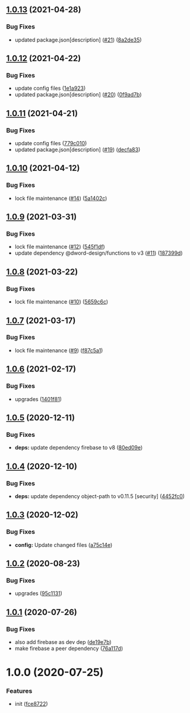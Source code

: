 ## [1.0.13](https://github.com/dword-design/vuex-entities-plugin-firebase/compare/v1.0.12...v1.0.13) (2021-04-28)


### Bug Fixes

* updated package.json[description] ([#21](https://github.com/dword-design/vuex-entities-plugin-firebase/issues/21)) ([8a2de35](https://github.com/dword-design/vuex-entities-plugin-firebase/commit/8a2de353215a7b018687769e585bd7bd5d092fd1))

## [1.0.12](https://github.com/dword-design/vuex-entities-plugin-firebase/compare/v1.0.11...v1.0.12) (2021-04-22)


### Bug Fixes

* update config files ([1e1a923](https://github.com/dword-design/vuex-entities-plugin-firebase/commit/1e1a92361ec1d09dc4e95c9024f4e9cd44d818c8))
* updated package.json[description] ([#20](https://github.com/dword-design/vuex-entities-plugin-firebase/issues/20)) ([0f9ad7b](https://github.com/dword-design/vuex-entities-plugin-firebase/commit/0f9ad7bcb5ad1ae6256ba7381de9613aa6d1424c))

## [1.0.11](https://github.com/dword-design/vuex-entities-plugin-firebase/compare/v1.0.10...v1.0.11) (2021-04-21)


### Bug Fixes

* update config files ([779c010](https://github.com/dword-design/vuex-entities-plugin-firebase/commit/779c010e0ae99b5654e1718c785ce9f9c9aa2cf1))
* updated package.json[description] ([#19](https://github.com/dword-design/vuex-entities-plugin-firebase/issues/19)) ([decfa83](https://github.com/dword-design/vuex-entities-plugin-firebase/commit/decfa834732af66abb9b78e6f53469dd54869e0a))

## [1.0.10](https://github.com/dword-design/vuex-entities-plugin-firebase/compare/v1.0.9...v1.0.10) (2021-04-12)


### Bug Fixes

* lock file maintenance ([#14](https://github.com/dword-design/vuex-entities-plugin-firebase/issues/14)) ([5a1402c](https://github.com/dword-design/vuex-entities-plugin-firebase/commit/5a1402c0938a80968382148a54f5248a95772286))

## [1.0.9](https://github.com/dword-design/vuex-entities-plugin-firebase/compare/v1.0.8...v1.0.9) (2021-03-31)


### Bug Fixes

* lock file maintenance ([#12](https://github.com/dword-design/vuex-entities-plugin-firebase/issues/12)) ([545f1df](https://github.com/dword-design/vuex-entities-plugin-firebase/commit/545f1df3e0e3eef334827e37bb596d3a3a32f1ff))
* update dependency @dword-design/functions to v3 ([#11](https://github.com/dword-design/vuex-entities-plugin-firebase/issues/11)) ([187399d](https://github.com/dword-design/vuex-entities-plugin-firebase/commit/187399d89519f0a27d328054065a690317973b28))

## [1.0.8](https://github.com/dword-design/vuex-entities-plugin-firebase/compare/v1.0.7...v1.0.8) (2021-03-22)


### Bug Fixes

* lock file maintenance ([#10](https://github.com/dword-design/vuex-entities-plugin-firebase/issues/10)) ([5659c6c](https://github.com/dword-design/vuex-entities-plugin-firebase/commit/5659c6cb149fbcb527b906338929f1b91725779f))

## [1.0.7](https://github.com/dword-design/vuex-entities-plugin-firebase/compare/v1.0.6...v1.0.7) (2021-03-17)


### Bug Fixes

* lock file maintenance ([#9](https://github.com/dword-design/vuex-entities-plugin-firebase/issues/9)) ([f87c5a1](https://github.com/dword-design/vuex-entities-plugin-firebase/commit/f87c5a1e196eb0de18d886aba999c436ef31f17b))

## [1.0.6](https://github.com/dword-design/vuex-entities-plugin-firebase/compare/v1.0.5...v1.0.6) (2021-02-17)


### Bug Fixes

* upgrades ([1401f81](https://github.com/dword-design/vuex-entities-plugin-firebase/commit/1401f818132b874d2b963a8ea383c9a6f31b2f19))

## [1.0.5](https://github.com/dword-design/vuex-entities-plugin-firebase/compare/v1.0.4...v1.0.5) (2020-12-11)


### Bug Fixes

* **deps:** update dependency firebase to v8 ([80ed09e](https://github.com/dword-design/vuex-entities-plugin-firebase/commit/80ed09ec55fd714d856658e5d59b1497f536ecb8))

## [1.0.4](https://github.com/dword-design/vuex-entities-plugin-firebase/compare/v1.0.3...v1.0.4) (2020-12-10)


### Bug Fixes

* **deps:** update dependency object-path to v0.11.5 [security] ([4452fc0](https://github.com/dword-design/vuex-entities-plugin-firebase/commit/4452fc0c2a2cbfb7e4462da9a8e556a85ceedbe8))

## [1.0.3](https://github.com/dword-design/vuex-entities-plugin-firebase/compare/v1.0.2...v1.0.3) (2020-12-02)


### Bug Fixes

* **config:** Update changed files ([a75c14e](https://github.com/dword-design/vuex-entities-plugin-firebase/commit/a75c14ec08b87ef33297934a624ee1f20390063d))

## [1.0.2](https://github.com/dword-design/vuex-entities-plugin-firebase/compare/v1.0.1...v1.0.2) (2020-08-23)


### Bug Fixes

* upgrades ([95c1131](https://github.com/dword-design/vuex-entities-plugin-firebase/commit/95c1131de8670f1a9e812bcc9031f616c69a5f50))

## [1.0.1](https://github.com/dword-design/vuex-entities-plugin-firebase/compare/v1.0.0...v1.0.1) (2020-07-26)


### Bug Fixes

* also add firebase as dev dep ([de19e7b](https://github.com/dword-design/vuex-entities-plugin-firebase/commit/de19e7bea5a7b47ead06f2ffd28e690083831090))
* make firebase a peer dependency ([76a117d](https://github.com/dword-design/vuex-entities-plugin-firebase/commit/76a117ddf379933c305930015876d396e6f93645))

# 1.0.0 (2020-07-25)


### Features

* init ([fce8722](https://github.com/dword-design/vuex-entities-plugin-firebase/commit/fce8722e07b58c0fcac56bae280a56c39b7667ec))
